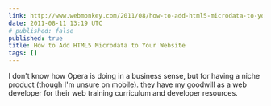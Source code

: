 ```yaml
---
link: http://www.webmonkey.com/2011/08/how-to-add-html5-microdata-to-your-website/
date: 2011-08-11 13:19 UTC
# published: false
published: true
title: How to Add HTML5 Microdata to Your Website
tags: []
---
```


I don't know how Opera is doing in a business sense, but for having a niche product (though I'm unsure on mobile). they have my goodwill as a web developer for their web training curriculum and developer resources.
